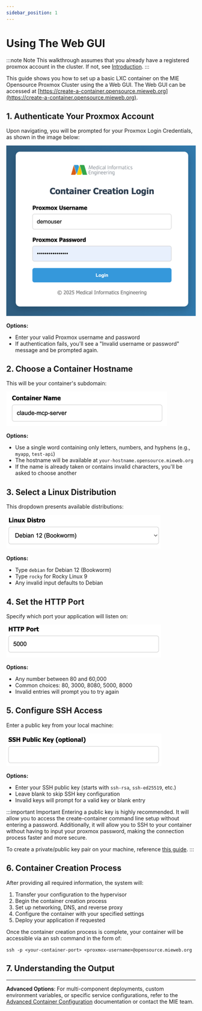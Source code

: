 ```yaml
---
sidebar_position: 1
---
```


# Using The Web GUI
:::note Note
This walkthrough assumes that you already have a registered proxmox account in the cluster. If not, see [Introduction](/docs/intro.md).
:::

This guide shows you how to set up a basic LXC container on the MIE Opensource Proxmox Cluster using the a Web GUI. The Web GUI can be accessed at [https://create-a-container.opensource.mieweb.org](https://create-a-container.opensource.mieweb.org).

## 1. Authenticate Your Proxmox Account
 
Upon navigating, you will be prompted for your Proxmox Login Credentials, as shown in the image below:

![Login Page](img/login.jpg)

**Options:**
- Enter your valid Proxmox username and password
- If authentication fails, you'll see a "Invalid username or password" message and be prompted again.

## 2. Choose a Container Hostname

This will be your container's subdomain:

![Hostname](img/hostname.jpg)

**Options:**
- Use a single word containing only letters, numbers, and hyphens (e.g., `myapp`, `test-api`)
- The hostname will be available at `your-hostname.opensource.mieweb.org`
- If the name is already taken or contains invalid characters, you'll be asked to choose another

## 3. Select a Linux Distribution

This dropdown presents available distributions:

![Hostname](img/distro.jpg)

**Options:**
- Type `debian` for Debian 12 (Bookworm)
- Type `rocky` for Rocky Linux 9
- Any invalid input defaults to Debian

## 4. Set the HTTP Port

Specify which port your application will listen on:

![Hostname](img/port.jpg)

**Options:**
- Any number between 80 and 60,000
- Common choices: 80, 3000, 8080, 5000, 8000
- Invalid entries will prompt you to try again

## 5. Configure SSH Access

Enter a public key from your local machine:

![Hostname](img/ssh.jpg)

**Options:**
- Enter your SSH public key (starts with `ssh-rsa`, `ssh-ed25519`, etc.)
- Leave blank to skip SSH key configuration
- Invalid keys will prompt for a valid key or blank entry

:::important Important
Entering a public key is highly recommended. It will allow you to access the create-container command line setup without entering a password. Additionally, it will allow you to SSH to your container without having to input your proxmox password, making the connection process faster and more secure.

To create a private/public key pair on your machine, reference [this guide](https://docs.github.com/en/authentication/connecting-to-github-with-ssh/generating-a-new-ssh-key-and-adding-it-to-the-ssh-agent#generating-a-new-ssh-key).
:::

## 6. Container Creation Process

After providing all required information, the system will:
1. Transfer your configuration to the hypervisor
2. Begin the container creation process
3. Set up networking, DNS, and reverse proxy
4. Configure the container with your specified settings
5. Deploy your application if requested

Once the container creation process is complete, your container will be accessible via an ssh command in the form of:

```
ssh -p <your-container-port> <proxmox-username>@opensource.mieweb.org
```

## 7. Understanding the Output


---

**Advanced Options**: For multi-component deployments, custom environment variables, or specific service configurations, refer to the [Advanced Container Configuration](/docs/creating-containers/advanced-configuration) documentation or contact the MIE team.
